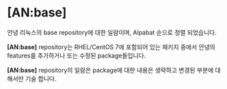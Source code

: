 # [AN:base]

안녕 리눅스의 base repository에 대한 일람이며, Alpabat 순으로 정렬 되었습니다.

**[AN:base]** repository는 RHEL/CentOS 7에 포함되어 있는 패키지 중에서 안녕의 features를 추가하거나 또는 수정된 package들입니다.

**[AN:base]** repository의 일람은 package에 대한 내용은 생략하고 변경된 부분에 대해서만 기술 합니다.
